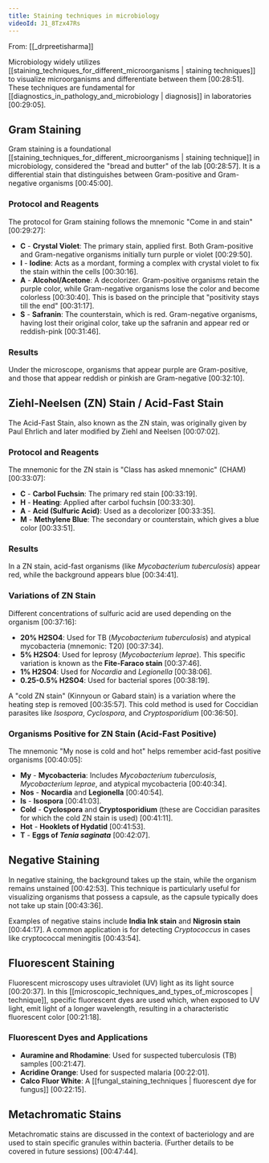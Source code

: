 ```yaml
---
title: Staining techniques in microbiology
videoId: J1_8Tzx47Rs
---
```


From: [[_drpreetisharma]] <br/> 

Microbiology widely utilizes [[staining_techniques_for_different_microorganisms | staining techniques]] to visualize microorganisms and differentiate between them <a class="yt-timestamp" data-t="00:28:51">[00:28:51]</a>. These techniques are fundamental for [[diagnostics_in_pathology_and_microbiology | diagnosis]] in laboratories <a class="yt-timestamp" data-t="00:29:05">[00:29:05]</a>.

## Gram Staining

Gram staining is a foundational [[staining_techniques_for_different_microorganisms | staining technique]] in microbiology, considered the "bread and butter" of the lab <a class="yt-timestamp" data-t="00:28:57">[00:28:57]</a>. It is a differential stain that distinguishes between Gram-positive and Gram-negative organisms <a class="yt-timestamp" data-t="00:45:00">[00:45:00]</a>.

### Protocol and Reagents
The protocol for Gram staining follows the mnemonic "Come in and stain" <a class="yt-timestamp" data-t="00:29:27">[00:29:27]</a>:

*   **C** - **Crystal Violet**: The primary stain, applied first. Both Gram-positive and Gram-negative organisms initially turn purple or violet <a class="yt-timestamp" data-t="00:29:50">[00:29:50]</a>.
*   **I** - **Iodine**: Acts as a mordant, forming a complex with crystal violet to fix the stain within the cells <a class="yt-timestamp" data-t="00:30:16">[00:30:16]</a>.
*   **A** - **Alcohol/Acetone**: A decolorizer. Gram-positive organisms retain the purple color, while Gram-negative organisms lose the color and become colorless <a class="yt-timestamp" data-t="00:30:40">[00:30:40]</a>. This is based on the principle that "positivity stays till the end" <a class="yt-timestamp" data-t="00:31:17">[00:31:17]</a>.
*   **S** - **Safranin**: The counterstain, which is red. Gram-negative organisms, having lost their original color, take up the safranin and appear red or reddish-pink <a class="yt-timestamp" data-t="00:31:46">[00:31:46]</a>.

### Results
Under the microscope, organisms that appear purple are Gram-positive, and those that appear reddish or pinkish are Gram-negative <a class="yt-timestamp" data-t="00:32:10">[00:32:10]</a>.

## Ziehl-Neelsen (ZN) Stain / Acid-Fast Stain

The Acid-Fast Stain, also known as the ZN stain, was originally given by Paul Ehrlich and later modified by Ziehl and Neelsen <a class="yt-timestamp" data-t="00:07:02">[00:07:02]</a>.

### Protocol and Reagents
The mnemonic for the ZN stain is "Class has asked mnemonic" (CHAM) <a class="yt-timestamp" data-t="00:33:07">[00:33:07]</a>:

*   **C** - **Carbol Fuchsin**: The primary red stain <a class="yt-timestamp" data-t="00:33:19">[00:33:19]</a>.
*   **H** - **Heating**: Applied after carbol fuchsin <a class="yt-timestamp" data-t="00:33:30">[00:33:30]</a>.
*   **A** - **Acid (Sulfuric Acid)**: Used as a decolorizer <a class="yt-timestamp" data-t="00:33:35">[00:33:35]</a>.
*   **M** - **Methylene Blue**: The secondary or counterstain, which gives a blue color <a class="yt-timestamp" data-t="00:33:51">[00:33:51]</a>.

### Results
In a ZN stain, acid-fast organisms (like *Mycobacterium tuberculosis*) appear red, while the background appears blue <a class="yt-timestamp" data-t="00:34:41">[00:34:41]</a>.

### Variations of ZN Stain
Different concentrations of sulfuric acid are used depending on the organism <a class="yt-timestamp" data-t="00:37:16">[00:37:16]</a>:

*   **20% H2SO4**: Used for TB (*Mycobacterium tuberculosis*) and atypical mycobacteria (mnemonic: T20) <a class="yt-timestamp" data-t="00:37:34">[00:37:34]</a>.
*   **5% H2SO4**: Used for leprosy (*Mycobacterium leprae*). This specific variation is known as the **Fite-Faraco stain** <a class="yt-timestamp" data-t="00:37:46">[00:37:46]</a>.
*   **1% H2SO4**: Used for *Nocardia* and *Legionella* <a class="yt-timestamp" data-t="00:38:06">[00:38:06]</a>.
*   **0.25-0.5% H2SO4**: Used for bacterial spores <a class="yt-timestamp" data-t="00:38:19">[00:38:19]</a>.

A "cold ZN stain" (Kinnyoun or Gabard stain) is a variation where the heating step is removed <a class="yt-timestamp" data-t="00:35:57">[00:35:57]</a>. This cold method is used for Coccidian parasites like *Isospora*, *Cyclospora*, and *Cryptosporidium* <a class="yt-timestamp" data-t="00:36:50">[00:36:50]</a>.

### Organisms Positive for ZN Stain (Acid-Fast Positive)
The mnemonic "My nose is cold and hot" helps remember acid-fast positive organisms <a class="yt-timestamp" data-t="00:40:05">[00:40:05]</a>:

*   **My** - **Mycobacteria**: Includes *Mycobacterium tuberculosis*, *Mycobacterium leprae*, and atypical mycobacteria <a class="yt-timestamp" data-t="00:40:34">[00:40:34]</a>.
*   **Nos** - **Nocardia** and **Legionella** <a class="yt-timestamp" data-t="00:40:54">[00:40:54]</a>.
*   **Is** - **Isospora** <a class="yt-timestamp" data-t="00:41:03">[00:41:03]</a>.
*   **Cold** - **Cyclospora** and **Cryptosporidium** (these are Coccidian parasites for which the cold ZN stain is used) <a class="yt-timestamp" data-t="00:41:11">[00:41:11]</a>.
*   **Hot** - **Hooklets of Hydatid** <a class="yt-timestamp" data-t="00:41:53">[00:41:53]</a>.
*   **T** - **Eggs of *Tenia saginata*** <a class="yt-timestamp" data-t="00:42:07">[00:42:07]</a>.

## Negative Staining

In negative staining, the background takes up the stain, while the organism remains unstained <a class="yt-timestamp" data-t="00:42:53">[00:42:53]</a>. This technique is particularly useful for visualizing organisms that possess a capsule, as the capsule typically does not take up stain <a class="yt-timestamp" data-t="00:43:36">[00:43:36]</a>.

Examples of negative stains include **India Ink stain** and **Nigrosin stain** <a class="yt-timestamp" data-t="00:44:17">[00:44:17]</a>. A common application is for detecting *Cryptococcus* in cases like cryptococcal meningitis <a class="yt-timestamp" data-t="00:43:54">[00:43:54]</a>.

## Fluorescent Staining

Fluorescent microscopy uses ultraviolet (UV) light as its light source <a class="yt-timestamp" data-t="00:20:37">[00:20:37]</a>. In this [[microscopic_techniques_and_types_of_microscopes | technique]], specific fluorescent dyes are used which, when exposed to UV light, emit light of a longer wavelength, resulting in a characteristic fluorescent color <a class="yt-timestamp" data-t="00:21:18">[00:21:18]</a>.

### Fluorescent Dyes and Applications
*   **Auramine and Rhodamine**: Used for suspected tuberculosis (TB) samples <a class="yt-timestamp" data-t="00:21:47">[00:21:47]</a>.
*   **Acridine Orange**: Used for suspected malaria <a class="yt-timestamp" data-t="00:22:01">[00:22:01]</a>.
*   **Calco Fluor White**: A [[fungal_staining_techniques | fluorescent dye for fungus]] <a class="yt-timestamp" data-t="00:22:15">[00:22:15]</a>.

## Metachromatic Stains

Metachromatic stains are discussed in the context of bacteriology and are used to stain specific granules within bacteria. (Further details to be covered in future sessions) <a class="yt-timestamp" data-t="00:47:44">[00:47:44]</a>.